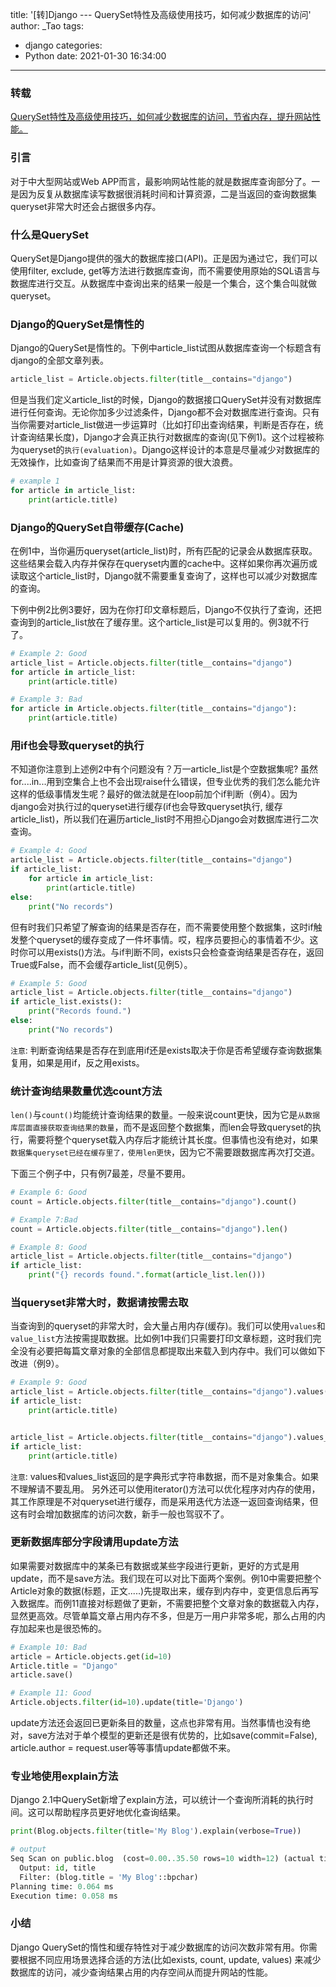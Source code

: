 title: '[转]Django --- QuerySet特性及高级使用技巧，如何减少数据库的访问'
author: _Tao
tags:
  - django
categories:
  - Python
date: 2021-01-30 16:34:00
---

### 转载
[QuerySet特性及高级使用技巧，如何减少数据库的访问，节省内存，提升网站性能。](https://mp.weixin.qq.com/s/OyJy6Do4_4eA7tMXU0NlZQ)


### 引言
对于中大型网站或Web APP而言，最影响网站性能的就是数据库查询部分了。一是因为反复从数据库读写数据很消耗时间和计算资源，二是当返回的查询数据集queryset非常大时还会占据很多内存。


### 什么是QuerySet
QuerySet是Django提供的强大的数据库接口(API)。正是因为通过它，我们可以使用filter, exclude, get等方法进行数据库查询，而不需要使用原始的SQL语言与数据库进行交互。从数据库中查询出来的结果一般是一个集合，这个集合叫就做 queryset。


### Django的QuerySet是惰性的
Django的QuerySet是惰性的。下例中article_list试图从数据库查询一个标题含有django的全部文章列表。
```python
article_list = Article.objects.filter(title__contains="django")
```
但是当我们定义article_list的时候，Django的数据接口QuerySet并没有对数据库进行任何查询。无论你加多少过滤条件，Django都不会对数据库进行查询。只有当你需要对article_list做进一步运算时（比如打印出查询结果，判断是否存在，统计查询结果长度)，Django才会真正执行对数据库的查询(见下例1)。这个过程被称为queryset的`执行(evaluation)`。Django这样设计的本意是尽量减少对数据库的无效操作，比如查询了结果而不用是计算资源的很大浪费。
```python
# example 1
for article in article_list:
    print(article.title)
```


### Django的QuerySet自带缓存(Cache)
在例1中，当你遍历queryset(article_list)时，所有匹配的记录会从数据库获取。这些结果会载入内存并保存在queryset内置的cache中。这样如果你再次遍历或读取这个article_list时，Django就不需要重复查询了，这样也可以减少对数据库的查询。

下例中例2比例3要好，因为在你打印文章标题后，Django不仅执行了查询，还把查询到的article_list放在了缓存里。这个article_list是可以复用的。例3就不行了。
```python
# Example 2: Good
article_list = Article.objects.filter(title__contains="django")
for article in article_list:
    print(article.title)

# Example 3: Bad
for article in Article.objects.filter(title__contains="django"):
    print(article.title)
```


### 用if也会导致queryset的执行
不知道你注意到上述例2中有个问题没有？万一article_list是个空数据集呢? 虽然for....in...用到空集合上也不会出现raise什么错误，但专业优秀的我们怎么能允许这样的低级事情发生呢？最好的做法就是在loop前加个if判断（例4）。因为django会对执行过的queryset进行缓存(if也会导致queryset执行, 缓存article_list)，所以我们在遍历article_list时不用担心Django会对数据库进行二次查询。
```python
# Example 4: Good
article_list = Article.objects.filter(title__contains="django")
if article_list:
    for article in article_list:
        print(article.title)
else:
    print("No records")
```
但有时我们只希望了解查询的结果是否存在，而不需要使用整个数据集，这时if触发整个queryset的缓存变成了一件坏事情。哎，程序员要担心的事情着不少。这时你可以用exists()方法。与if判断不同，exists只会检查查询结果是否存在，返回True或False，而不会缓存article_list(见例5）。
```python
# Example 5: Good
article_list = Article.objects.filter(title__contains="django")
if article_list.exists():
    print("Records found.")
else:
    print("No records")
```
`注意`: 判断查询结果是否存在到底用if还是exists取决于你是否希望缓存查询数据集复用，如果是用if，反之用exists。


### 统计查询结果数量优选count方法
`len()`与`count()`均能统计查询结果的数量。一般来说count更快，因为它是`从数据库层面直接获取查询结果的数量`，而不是返回整个数据集，而len会导致queryset的执行，需要将整个queryset载入内存后才能统计其长度。但事情也没有绝对，如果`数据集queryset已经在缓存里了，使用len更快`，因为它不需要跟数据库再次打交道。

下面三个例子中，只有例7最差，尽量不要用。
```python
# Example 6: Good
count = Article.objects.filter(title__contains="django").count()

# Example 7:Bad
count = Article.objects.filter(title__contains="django").len()

# Example 8: Good
article_list = Article.objects.filter(title__contains="django")
if article_list:
    print("{} records found.".format(article_list.len()))
```


### 当queryset非常大时，数据请按需去取
当查询到的queryset的非常大时，会大量占用内存(缓存)。我们可以使用`values`和`value_list`方法按需提取数据。比如例1中我们只需要打印文章标题，这时我们完全没有必要把每篇文章对象的全部信息都提取出来载入到内存中。我们可以做如下改进（例9）。
```python
# Example 9: Good
article_list = Article.objects.filter(title__contains="django").values('title')
if article_list:
    print(article.title)


article_list = Article.objects.filter(title__contains="django").values_list('id', 'title')
if article_list:
    print(article.title)
```
`注意`: values和values_list返回的是字典形式字符串数据，而不是对象集合。如果不理解请不要乱用。
另外还可以使用iterator()方法可以优化程序对内存的使用，其工作原理是不对queryset进行缓存，而是采用迭代方法逐一返回查询结果，但这有时会增加数据库的访问次数，新手一般也驾驭不了。


### 更新数据库部分字段请用update方法
如果需要对数据库中的某条已有数据或某些字段进行更新，更好的方式是用update，而不是save方法。我们现在可以对比下面两个案例。例10中需要把整个Article对象的数据(标题，正文.....)先提取出来，缓存到内存中，变更信息后再写入数据库。而例11直接对标题做了更新，不需要把整个文章对象的数据载入内存，显然更高效。尽管单篇文章占用内存不多，但是万一用户非常多呢，那么占用的内存加起来也是很恐怖的。
```python
# Example 10: Bad
article = Article.objects.get(id=10)
Article.title = "Django"
article.save()

# Example 11: Good
Article.objects.filter(id=10).update(title='Django')
```
update方法还会返回已更新条目的数量，这点也非常有用。当然事情也没有绝对，save方法对于单个模型的更新还是很有优势的，比如save(commit=False), article.author = request.user等等事情update都做不来。


### 专业地使用explain方法
Django 2.1中QuerySet新增了explain方法，可以统计一个查询所消耗的执行时间。这可以帮助程序员更好地优化查询结果。
```python
print(Blog.objects.filter(title='My Blog').explain(verbose=True))

# output
Seq Scan on public.blog  (cost=0.00..35.50 rows=10 width=12) (actual time=0.004..0.004 rows=10 loops=1)
  Output: id, title
  Filter: (blog.title = 'My Blog'::bpchar)
Planning time: 0.064 ms
Execution time: 0.058 ms
```


### 小结
Django QuerySet的惰性和缓存特性对于减少数据库的访问次数非常有用。你需要根据不同应用场景选择合适的方法(比如exists, count, update, values) 来减少数据库的访问，减少查询结果占用的内存空间从而提升网站的性能。
